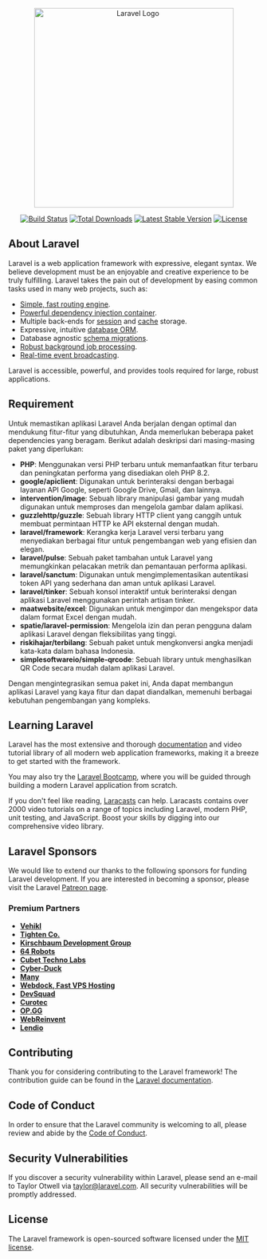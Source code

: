 <p align="center"><a href="https://laravel.com" target="_blank"><img src="https://raw.githubusercontent.com/laravel/art/master/logo-lockup/5%20SVG/2%20CMYK/1%20Full%20Color/laravel-logolockup-cmyk-red.svg" width="400" alt="Laravel Logo"></a></p>

<p align="center">
<a href="https://github.com/laravel/framework/actions"><img src="https://github.com/laravel/framework/workflows/tests/badge.svg" alt="Build Status"></a>
<a href="https://packagist.org/packages/laravel/framework"><img src="https://img.shields.io/packagist/dt/laravel/framework" alt="Total Downloads"></a>
<a href="https://packagist.org/packages/laravel/framework"><img src="https://img.shields.io/packagist/v/laravel/framework" alt="Latest Stable Version"></a>
<a href="https://packagist.org/packages/laravel/framework"><img src="https://img.shields.io/packagist/l/laravel/framework" alt="License"></a>
</p>

## About Laravel

Laravel is a web application framework with expressive, elegant syntax. We believe development must be an enjoyable and creative experience to be truly fulfilling. Laravel takes the pain out of development by easing common tasks used in many web projects, such as:

- [Simple, fast routing engine](https://laravel.com/docs/routing).
- [Powerful dependency injection container](https://laravel.com/docs/container).
- Multiple back-ends for [session](https://laravel.com/docs/session) and [cache](https://laravel.com/docs/cache) storage.
- Expressive, intuitive [database ORM](https://laravel.com/docs/eloquent).
- Database agnostic [schema migrations](https://laravel.com/docs/migrations).
- [Robust background job processing](https://laravel.com/docs/queues).
- [Real-time event broadcasting](https://laravel.com/docs/broadcasting).

Laravel is accessible, powerful, and provides tools required for large, robust applications.

## Requirement

Untuk memastikan aplikasi Laravel Anda berjalan dengan optimal dan mendukung fitur-fitur yang dibutuhkan, Anda memerlukan beberapa paket dependencies yang beragam. Berikut adalah deskripsi dari masing-masing paket yang diperlukan:

-   **PHP**: Menggunakan versi PHP terbaru untuk memanfaatkan fitur terbaru dan peningkatan performa yang disediakan oleh PHP 8.2.
-   **google/apiclient**: Digunakan untuk berinteraksi dengan berbagai layanan API Google, seperti Google Drive, Gmail, dan lainnya.
-   **intervention/image**: Sebuah library manipulasi gambar yang mudah digunakan untuk memproses dan mengelola gambar dalam aplikasi.
-   **guzzlehttp/guzzle**: Sebuah library HTTP client yang canggih untuk membuat permintaan HTTP ke API eksternal dengan mudah.
-   **laravel/framework**: Kerangka kerja Laravel versi terbaru yang menyediakan berbagai fitur untuk pengembangan web yang efisien dan elegan.
-   **laravel/pulse**: Sebuah paket tambahan untuk Laravel yang memungkinkan pelacakan metrik dan pemantauan performa aplikasi.
-   **laravel/sanctum**: Digunakan untuk mengimplementasikan autentikasi token API yang sederhana dan aman untuk aplikasi Laravel.
-   **laravel/tinker**: Sebuah konsol interaktif untuk berinteraksi dengan aplikasi Laravel menggunakan perintah artisan tinker.
-   **maatwebsite/excel**: Digunakan untuk mengimpor dan mengekspor data dalam format Excel dengan mudah.
-   **spatie/laravel-permission**: Mengelola izin dan peran pengguna dalam aplikasi Laravel dengan fleksibilitas yang tinggi.
-   **riskihajar/terbilang**: Sebuah paket untuk mengkonversi angka menjadi kata-kata dalam bahasa Indonesia.
-   **simplesoftwareio/simple-qrcode**: Sebuah library untuk menghasilkan QR Code secara mudah dalam aplikasi Laravel.

Dengan mengintegrasikan semua paket ini, Anda dapat membangun aplikasi Laravel yang kaya fitur dan dapat diandalkan, memenuhi berbagai kebutuhan pengembangan yang kompleks.

## Learning Laravel

Laravel has the most extensive and thorough [documentation](https://laravel.com/docs) and video tutorial library of all modern web application frameworks, making it a breeze to get started with the framework.

You may also try the [Laravel Bootcamp](https://bootcamp.laravel.com), where you will be guided through building a modern Laravel application from scratch.

If you don't feel like reading, [Laracasts](https://laracasts.com) can help. Laracasts contains over 2000 video tutorials on a range of topics including Laravel, modern PHP, unit testing, and JavaScript. Boost your skills by digging into our comprehensive video library.

## Laravel Sponsors

We would like to extend our thanks to the following sponsors for funding Laravel development. If you are interested in becoming a sponsor, please visit the Laravel [Patreon page](https://patreon.com/taylorotwell).

### Premium Partners

- **[Vehikl](https://vehikl.com/)**
- **[Tighten Co.](https://tighten.co)**
- **[Kirschbaum Development Group](https://kirschbaumdevelopment.com)**
- **[64 Robots](https://64robots.com)**
- **[Cubet Techno Labs](https://cubettech.com)**
- **[Cyber-Duck](https://cyber-duck.co.uk)**
- **[Many](https://www.many.co.uk)**
- **[Webdock, Fast VPS Hosting](https://www.webdock.io/en)**
- **[DevSquad](https://devsquad.com)**
- **[Curotec](https://www.curotec.com/services/technologies/laravel/)**
- **[OP.GG](https://op.gg)**
- **[WebReinvent](https://webreinvent.com/?utm_source=laravel&utm_medium=github&utm_campaign=patreon-sponsors)**
- **[Lendio](https://lendio.com)**

## Contributing

Thank you for considering contributing to the Laravel framework! The contribution guide can be found in the [Laravel documentation](https://laravel.com/docs/contributions).

## Code of Conduct

In order to ensure that the Laravel community is welcoming to all, please review and abide by the [Code of Conduct](https://laravel.com/docs/contributions#code-of-conduct).

## Security Vulnerabilities

If you discover a security vulnerability within Laravel, please send an e-mail to Taylor Otwell via [taylor@laravel.com](mailto:taylor@laravel.com). All security vulnerabilities will be promptly addressed.

## License

The Laravel framework is open-sourced software licensed under the [MIT license](https://opensource.org/licenses/MIT).
